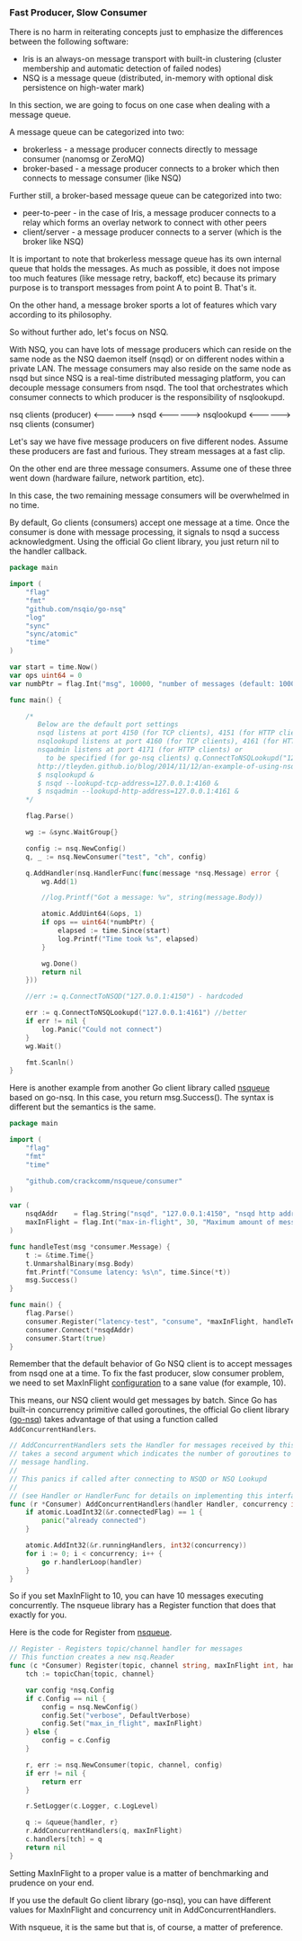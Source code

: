 ### Fast Producer, Slow Consumer

There is no harm in reiterating concepts just to emphasize the differences between the following software:

- Iris is an always-on message transport with built-in clustering (cluster membership and automatic detection of failed nodes)
- NSQ is a message queue (distributed, in-memory with optional disk persistence on high-water mark)

In this section, we are going to focus on one case when dealing with a message queue.

A message queue can be categorized into two:

- brokerless - a message producer connects directly to message consumer (nanomsg or ZeroMQ)
- broker-based - a message producer connects to a broker which then connects to message consumer (like NSQ)

Further still, a broker-based message queue can be categorized into two:

- peer-to-peer - in the case of Iris, a message producer connects to a relay which forms an overlay network to connect with other peers
- client/server - a message producer connects to a server (which is the broker like NSQ)

It is important to note that brokerless message queue has its own internal queue that holds the messages. As much as possible, it does not impose too much features (like message retry, backoff, etc) because its primary purpose is to transport messages from point A to point B. That's it.

On the other hand, a message broker sports a lot of features which vary according to its philosophy.

So without further ado, let's focus on NSQ.

With NSQ, you can have lots of message producers which can reside on the same node as the NSQ daemon itself (nsqd) or on different nodes within a private LAN. The message consumers may also reside on the same node as nsqd but since NSQ is a real-time distributed messaging platform, you can decouple message consumers from nsqd. The tool that orchestrates which consumer connects to which producer is the responsibility of nsqlookupd.

nsq clients (producer) <------> nsqd <------> nsqlookupd <------> nsq clients (consumer)

Let's say we have five message producers on five different nodes. Assume these producers are fast and furious. They stream messages at a fast clip.

On the other end are three message consumers. Assume one of these three went down (hardware failure, network partition, etc).

In this case, the two remaining message consumers will be overwhelmed in no time.

By default, Go clients (consumers) accept one message at a time. Once the consumer is done with message processing, it signals to nsqd a success acknowledgment. Using the official Go client library, you just return nil to the handler callback.

```go
package main

import (
	"flag"
	"fmt"
	"github.com/nsqio/go-nsq"
	"log"
	"sync"
	"sync/atomic"
	"time"
)

var start = time.Now()
var ops uint64 = 0
var numbPtr = flag.Int("msg", 10000, "number of messages (default: 10000)")

func main() {

	/*
	   Below are the default port settings
	   nsqd listens at port 4150 (for TCP clients), 4151 (for HTTP clients)
	   nsqlookupd listens at port 4160 (for TCP clients), 4161 (for HTTP clients)
	   nsqadmin listens at port 4171 (for HTTP clients) or
	     to be specified (for go-nsq clients) q.ConnectToNSQLookupd("127.0.0.1:4161")
	   http://tleyden.github.io/blog/2014/11/12/an-example-of-using-nsq-from-go/
	   $ nsqlookupd &
	   $ nsqd --lookupd-tcp-address=127.0.0.1:4160 &
	   $ nsqadmin --lookupd-http-address=127.0.0.1:4161 &
	*/

	flag.Parse()

	wg := &sync.WaitGroup{}

	config := nsq.NewConfig()
	q, _ := nsq.NewConsumer("test", "ch", config)

	q.AddHandler(nsq.HandlerFunc(func(message *nsq.Message) error {
		wg.Add(1)

		//log.Printf("Got a message: %v", string(message.Body))

		atomic.AddUint64(&ops, 1)
		if ops == uint64(*numbPtr) {
			elapsed := time.Since(start)
			log.Printf("Time took %s", elapsed)
		}

		wg.Done()
		return nil
	}))

	//err := q.ConnectToNSQD("127.0.0.1:4150") - hardcoded

	err := q.ConnectToNSQLookupd("127.0.0.1:4161") //better
	if err != nil {
		log.Panic("Could not connect")
	}
	wg.Wait()

	fmt.Scanln()
}
```

Here is another example from another Go client library called [nsqueue](https://github.com/crackcomm/nsqueue) based on go-nsq. In this case, you return msg.Success(). The syntax is different but the semantics is the same.

```go
package main

import (
	"flag"
	"fmt"
	"time"

	"github.com/crackcomm/nsqueue/consumer"
)

var (
	nsqdAddr    = flag.String("nsqd", "127.0.0.1:4150", "nsqd http address")
	maxInFlight = flag.Int("max-in-flight", 30, "Maximum amount of messages in flight to consume")
)

func handleTest(msg *consumer.Message) {
	t := &time.Time{}
	t.UnmarshalBinary(msg.Body)
	fmt.Printf("Consume latency: %s\n", time.Since(*t))
	msg.Success()
}

func main() {
	flag.Parse()
	consumer.Register("latency-test", "consume", *maxInFlight, handleTest)
	consumer.Connect(*nsqdAddr)
	consumer.Start(true)
}
```

Remember that the default behavior of Go NSQ client is to accept messages from nsqd one at a time. To fix the fast producer, slow consumer problem, we need to set MaxInFlight [configuration](https://godoc.org/github.com/nsqio/go-nsq#Config) to a sane value (for example, 10).

This means, our NSQ client would get messages by batch. Since Go has built-in concurrency primitive called goroutines, the official Go client library ([go-nsq](https://github.com/nsqio/go-nsq/blob/master/consumer.go)) takes advantage of that using a function called ```AddConcurrentHandlers```.

```go
// AddConcurrentHandlers sets the Handler for messages received by this Consumer.  It
// takes a second argument which indicates the number of goroutines to spawn for
// message handling.
//
// This panics if called after connecting to NSQD or NSQ Lookupd
//
// (see Handler or HandlerFunc for details on implementing this interface)
func (r *Consumer) AddConcurrentHandlers(handler Handler, concurrency int) {
	if atomic.LoadInt32(&r.connectedFlag) == 1 {
		panic("already connected")
	}

	atomic.AddInt32(&r.runningHandlers, int32(concurrency))
	for i := 0; i < concurrency; i++ {
		go r.handlerLoop(handler)
	}
}
```

So if you set MaxInFlight to 10, you can have 10 messages executing concurrently. The nsqueue library has a Register function that does that exactly for you.

Here is the code for Register from [nsqueue](https://github.com/crackcomm/nsqueue/blob/master/consumer/consumer.go).

```go
// Register - Registers topic/channel handler for messages
// This function creates a new nsq.Reader
func (c *Consumer) Register(topic, channel string, maxInFlight int, handler Handler) error {
	tch := topicChan{topic, channel}

	var config *nsq.Config
	if c.Config == nil {
		config = nsq.NewConfig()
		config.Set("verbose", DefaultVerbose)
		config.Set("max_in_flight", maxInFlight)
	} else {
		config = c.Config
	}

	r, err := nsq.NewConsumer(topic, channel, config)
	if err != nil {
		return err
	}

	r.SetLogger(c.Logger, c.LogLevel)

	q := &queue{handler, r}
	r.AddConcurrentHandlers(q, maxInFlight)
	c.handlers[tch] = q
	return nil
}
```

Setting MaxInFlight to a proper value is a matter of benchmarking and prudence on your end.

If you use the default Go client library (go-nsq), you can have different values for MaxInFlight and concurrency unit in AddConcurrentHandlers.

With nsqueue, it is the same but that is, of course, a matter of preference.
